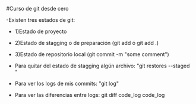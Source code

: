#Curso de git desde cero

-Existen tres estados de git:

- 1)Estado de proyecto
- 2)Estado de stagging o de preparación (git add <file> ó git add .)
- 3)Estado de repositorio local (git commit -m "some comment")

- Para quitar del estado de stagging algún archivo: "git restores --staged <file>"
- Para ver los logs de mis commits: "git log"
- Para ver las diferencias entre logs: git diff code_log code_log
